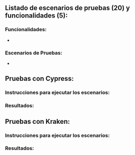 ## Listado de escenarios de pruebas (20) y funcionalidades (5):
### Funcionalidades:
* 

### Escenarios de Pruebas:
* 

## Pruebas con Cypress:
### Instrucciones para ejecutar los escenarios:

### Resultados:

## Pruebas con Kraken:
### Instrucciones para ejecutar los escenarios:

### Resultados:
